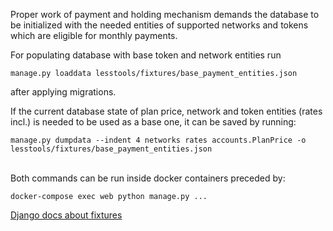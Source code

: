 Proper work of payment and holding mechanism demands the database to be initialized with the needed entities of supported networks and tokens which are eligible for monthly payments.

For populating database with base token and network entities run
```shell
manage.py loaddata lesstools/fixtures/base_payment_entities.json
```
after applying migrations.

If the current database state of plan price, network and token entities (rates incl.) is needed to be used as a base one, it can be saved by running:
```shell
manage.py dumpdata --indent 4 networks rates accounts.PlanPrice -o lesstools/fixtures/base_payment_entities.json
```
\
Both commands can be run inside docker containers preceded by:
```shell
docker-compose exec web python manage.py ...
```

[Django docs about fixtures](https://docs.djangoproject.com/en/3.2/howto/initial-data/#providing-data-with-fixtures)

